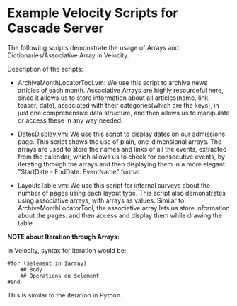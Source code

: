 Example Velocity Scripts for Cascade Server
============================================

The following scripts demonstrate the usage of Arrays and Dictionaries/Associative Array in Velocity. 

Description of the scripts:

* ArchiveMonthLocatorTool.vm: We use this script to archive news articles of each month. Associative Arrays are highly resourceful here, since it allows us to store information about all articles(name, link, teaser, date), associated with their categories(which are the keys), in just one comprehensive data structure, and then allows us to manipulate or access these in any way needed.

* DatesDisplay.vm: We use this script to display dates on our admissions page. This script shows the use of plain, one-dimensional arrays. The arrays are used to store the names and links of all the events, extracted from the calendar, which allows us to check for consecutive events, by iterating through the arrays and then displaying them in a more elegant "StartDate - EndDate: EventName" format.

* LayoutsTable.vm: We use this script for internal surveys about the number of pages using each layout type. This script also demonstrates using associative arrays, with arrays as values. Similar to ArchiveMonthLocatorTool, the associative array lets us store information about the pages. and then access and display them while drawing the table.


**NOTE about Iteration through Arrays:**

In Velocity, syntax for iteration would be:

```
#for ($element in $array)
	## Body
	## Operations on $element
#end
```
This is similar to the iteration in Python.



